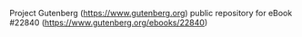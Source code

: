 Project Gutenberg (https://www.gutenberg.org) public repository for eBook #22840 (https://www.gutenberg.org/ebooks/22840)
